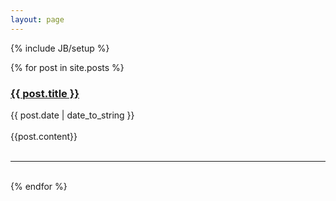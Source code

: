 ```yaml
---
layout: page
---
```

{% include JB/setup %}

<div class="posts">
  {% for post in site.posts %}
	<div>
	<a href="{{ BASE_PATH }}{{ post.url }}"><h3>{{ post.title }}</h3></a>
	<span>{{ post.date | date_to_string }}</span>
	<br/>	<br/>
	<div>{{post.content}}</div>
	</div>
	<br/>
	<hr>
	<br/>
	<script type="text/javascript">
    google_ad_client = "ca-pub-3038637209475832";
    google_ad_slot = "3145966558";
    google_ad_width = 320;
    google_ad_height = 50;
</script>
<!-- Social India Small footer -->
<script type="text/javascript"
src="//pagead2.googlesyndication.com/pagead/show_ads.js">
</script>
  {% endfor %}
</div>



